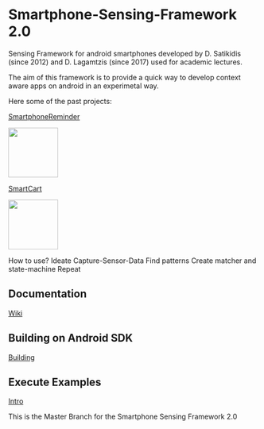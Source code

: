 # Smartphone-Sensing-Framework 2.0
Sensing Framework for android smartphones developed by D. Satikidis (since 2012) and D. Lagamtzis (since 2017) used for academic lectures.

The aim of this framework is to provide a quick way to develop context aware apps on android in an experimetal way.

Here some of the past projects:

[SmartphoneReminder](https://www.hackster.io/43563/smartphone-reminder-5fb580)
<p align="left">
  <img src="https://hackster.imgix.net/uploads/attachments/295326/app8_XV25JuJSsb.jpg?auto=compress%2Cformat&w=900&h=675&fit=min" width="100"/>
</p>

[SmartCart](https://www.hackster.io/dcse-team-b/smart-cart-09155f)

<p align="left">
  <img src="https://hackster.imgix.net/uploads/attachments/294695/f2f2f2_bT0h7rkQqg.jpg?auto=compress%2Cformat&w=900&h=675&fit=min" width="100"/>
</p>

How to use?
  Ideate
  Capture-Sensor-Data
  Find patterns
  Create matcher and state-machine
  Repeat
  
## Documentation
[Wiki](https://github.com/MrDio/Smartphone-Sensing-Framework/wiki/Systemoverview)

## Building on Android SDK
[Building](https://github.com/MrDio/Smartphone-Sensing-Framework/wiki/Building-with-Android-SDK)

## Execute Examples

[Intro](https://github.com/MrDio/Smartphone-Sensing-Framework/wiki/Execute-Example)


This is the Master Branch for the Smartphone Sensing Framework 2.0
